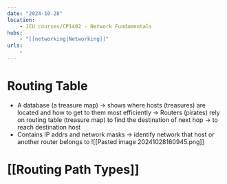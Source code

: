 ```yaml
---
date: "2024-10-28"
location: 
    - JCU courses/CP1402 - Network Fundamentals
hubs: 
    - "[[networking|Networking]]"
urls:
    - 
---
```


# Routing Table
+ A database (a treasure map) -> shows where hosts (treasures) are located and how to get to them most efficiently
-> Routers (pirates) rely on routing table (treasure map) to find the destination of next hop -> to reach destination host
+ Contains IP addrs and network masks -> identify network that host or another router belongs to
![[Pasted image 20241028160945.png]]
# [[Routing Path Types]]

